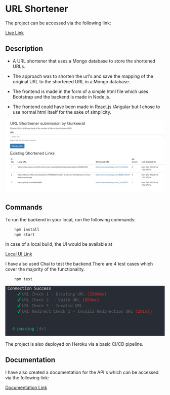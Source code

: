 # URL Shortener

The project can be accessed via the following link:


[Live Link](https://awu.herokuapp.com/ui)

## Description

- A URL shortener that uses a Mongo database to store the shortened URLs.

- The approach was to shorten the url's and save the mapping of the original URL to the shortened URL in a Mongo database.

- The frontend is made in the form of a simple html file which uses Bootstrap and the backend is made in Node.js.

- The frontend could have been made in React.js /Angular but I chose to use normal html itself for the sake of simplicity.

![alt text](https://raw.githubusercontent.com/Keerat666/URL-Shortner/master/images/ui.PNG)

## Commands

To run the backend in your local, run the following commands:

```
    npm install
    npm start
```

In case of a local build, the UI would be available at 

[Local UI Link](https://http://localhost:8000/ui)


I have also used Chai to test the backend.There are 4 test cases which cover the majority of the functionality.

```
    npm test
```

![alt text](https://raw.githubusercontent.com/Keerat666/URL-Shortner/master/images/result.PNG)

The project is also deployed on Heroku via a basic CI/CD pipeline.

## Documentation

I have also created a documentation for the API's which can be accessed via the following link:


[Documentation Link](https://documenter.getpostman.com/view/9600373/UVJigDfY)




